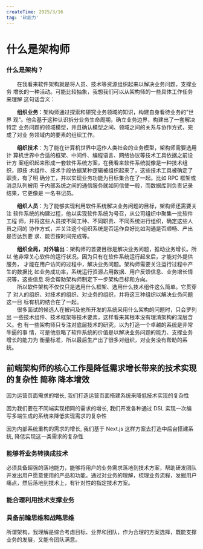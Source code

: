 ```yaml
---
createTime: 2025/3/16
tag: '软能力'
---
```


# 什么是架构师

### 什么是架构？

  在我看来软件架构就是将人员、技术等资源组织起来以解决业务问题，支撑业务 增长的一种活动。可能比较抽象，我想我们可以从架构师的一些具体工作任务来理解 这句话含义：

  **组织业务**：架构师通过探索和研究业务领域的知识，构建自身看待业务的”世界 观”。他会基于这种认识拆分业务生命周期，确立业务边界，构建出了一套解决特定 业务问题的领域模型，并且确认模型之间、领域之间的关系与协作方式，完成了对业 务领域内的要素的组织工作。

  **组织技术**：为了能在计算机世界中运作人类社会的业务模型，架构师需要选用计 算机世界中合适的框架、中间件、编程语言、网络协议等技术工具依据之前设计方 案组织起来形成一套软件系统方案，在我看来软件系统就像是一种技术组织，即技 术组件、技术手段依据某种逻辑被组织起来了，这些技术工具被确定了职责，有了明 确分工，并以实现业务功能为目标集合在了一起。比如 RPC 框架或消息队列被用 于内部系统之间的通信服务就如同信使一般，而数据库则负责记录结果，它更像是 一名书记员。

  **组织人员**：为了能够实现利用软件系统解决业务问题的目标，架构师还需要关注 软件系统的构建过程，他以实现软件系统为号召，从公司组织中聚集一批软件工程 师，并将这些人员按不同工种、不同职责、不同系统进行组织，确定这些人员之间的 协作方式，并关注这个组织系统是否运作良好比如沟通是否顺畅、产出是否达到要 求、能否按时间完成等。

  **组织全局，对外输出**：架构师的首要目标是解决业务问题，推动业务增长。所以 他非常关心软件的运行状况。因为只有在软件系统运行起来后，才能对外提供服务， 才能在用户访问的过程中，解决业务问题。架构师需要关注运行过程中产生的数据比 如业务成功率，系统运行资源占用数据、用户反馈信息、业务增长情况等，这些信息 将会帮助架构师制定下一步架构目标和方向。  
  所以软件架构不仅仅只是选用什么框架、选用什么技术组件这么简单。它贯穿了 对人的组织、对技术的组织、对业务的组织，并将这三种组织以解决业务问题这一目 标有机的结合在了一起。  
  很多面试的候选人在被问及他所开发的系统采用什么架构的问题时，只会罗列出 一些技术组件、技术框架等技术要素，这样看来其根本没有理清架构的深层含义。也 有一些架构师只专注对底层技术的研究，以为打造一个卓越的系统是非常牛逼的事 情，可是他忽略了软件系统的价值是以解决业务问题的能力、支撑业务增长的能力为 衡量标准，所以最后生产出了很多对组织，对业务没有帮助的系统。

## 前端架构师的核心工作是降低需求增长带来的技术实现的复杂性 简称 降本增效

因为运营页面需求的增长, 我们打造运营页面搭建系统来降低技术实现的复杂性

因为我们要在不同端实现相同的需求的增长, 我们开发各种通过 DSL 实现一次编写多端生成的系统来降低实现需求的复杂性

因为内部系统重构的需求的增长, 我们基于 Next.js 这样方案去打造中后台搭建系统, 降低实现这一类需求的复杂性

### 能够将业务转换成技术

必须具备超强的落地能力，能够将用户的业务需求落地到技术方案，帮助研发团队开发出用户愿意使用的产品和功能。通过对业务的理解，梳理业务流程，发掘用户痛点，然后落地到技术上，有针对性的指定技术方案。

### 能合理利用技术支撑业务

### 具备前瞻思维和战略思维

所谓架构，我理解是综合考虑目标、业界和团队，作为合理的方案选择，既能支撑业务的发展，又能令团队满意。
